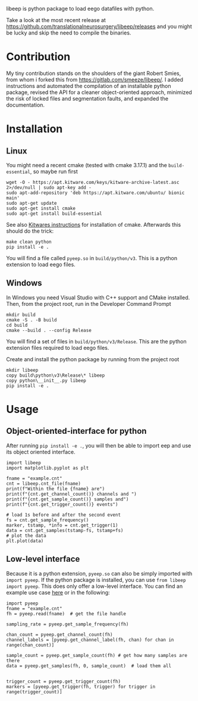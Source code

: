 libeep is python package to load eego datafiles with python.

Take a look at the most recent release at https://github.com/translationalneurosurgery/libeep/releases and you might be lucky and skip the need to compile the binaries.

# Contribution

My tiny contribution stands on the shoulders of the giant Robert Smies, from whom i forked this from https://gitlab.com/smeeze/libeep/. I added instructions and automated the compilation of an installable python package, revised the API for a cleaner object-oriented approach, minimized the risk of locked files and segmentation faults, and expanded the documentation.

# Installation

## Linux

You might need a recent cmake (tested with cmake 3.17.1) and the `build-essential`, so maybe run first
```
wget -O - https://apt.kitware.com/keys/kitware-archive-latest.asc 2>/dev/null | sudo apt-key add -
sudo apt-add-repository 'deb https://apt.kitware.com/ubuntu/ bionic main'
sudo apt-get update
sudo apt-get install cmake
sudo apt-get install build-essential
```  
See also [Kitwares instructions](https://apt.kitware.com/) for installation of cmake. 
Afterwards this should do the trick:
```
make clean python
pip install -e .
```
You will find a file called `pyeep.so` in `build/python/v3`. This is a python extension to load eego files.

## Windows

In Windows you need Visual Studio with C++ support and CMake installed. Then, from the project root, run in the Developer Command Prompt

```{bash}
mkdir build
cmake -S . -B build
cd build
cmake --build . --config Release
```
You will find a set of files  in `build/python/v3/Release`. This are the python extension files required to load eego files.

Create and install the python package by running from the project root

```{bash}
mkdir libeep
copy build\python\v3\Release\* libeep
copy python\__init__.py libeep
pip install -e .
```

# Usage

## Object-oriented-interface for python

After running `pip install -e .`, you will then be able to import eep and use its object oriented interface.

```{python}
import libeep
import matplotlib.pyplot as plt

fname = "example.cnt"
cnt = libeep.cnt_file(fname)
print(f"Within the file {fname} are")
print(f"{cnt.get_channel_count()} channels and ")
print(f"{cnt.get_sample_count()} samples and")
print(f"{cnt.get_trigger_count()} events")

# load 1s before and after the second event
fs = cnt.get_sample_frequency()
marker, tstamp, *info = cnt.get_trigger(1)
data = cnt.get_samples(tstamp-fs, tstamp+fs)
# plot the data
plt.plot(data)
```


## Low-level interface

Because it is a python extension, `pyeep.so` can also be simply imported with `import pyeep`. If the python package is installed, you can use `from libeep import pyeep`. This does only offer a low-level interface. You can find an example use case [here](python/demo_read_cnt.py) or in the following:

```{python}
import pyeep
fname = "example.cnt"
fh = pyeep.read(fname)  # get the file handle

sampling_rate = pyeep.get_sample_frequency(fh)

chan_count = pyeep.get_channel_count(fh)
channel_labels = [pyeep.get_channel_label(fh, chan) for chan in range(chan_count)]

sample_count = pyeep.get_sample_count(fh) # get how many samples are there
data = pyeep.get_samples(fh, 0, sample_count)  # load them all


trigger_count = pyeep.get_trigger_count(fh)
markers = [pyeep.get_trigger(fh, trigger) for trigger in range(trigger_count)]

```
